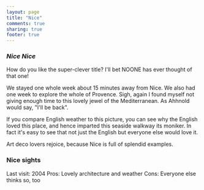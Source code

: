 ```yaml
---
layout: page
title: "Nice"
comments: true
sharing: true
footer: true
---
```

<h3><em>Nice Nice</em></h3>

How do you like the super-clever title? I'll bet NOONE has ever thought of that one!

We stayed one whole week about 15 minutes away from Nice. We also had one week to explore the whole of Provence. Sigh, again I found myself not giving enough time to this lovely jewel of the Mediterranean. As Ahhnold would say, "I'll be back".

If you compare English weather to this picture, you can see why the English loved this place, and hence imparted this seaside walkway its moniker. In fact it's easy to see that not just the English but everyone else would love it.

Art deco lovers rejoice, because Nice is full of splendid examples.

<h3>Nice sights</h3>

Last visit: 2004
Pros: Lovely architecture and weather
Cons: Everyone else thinks so, too




